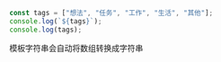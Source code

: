 ```js
const tags = ["想法", "任务", "工作", "生活", "其他"];
console.log(`${tags}`);
console.log(tags);
```

模板字符串会自动将数组转换成字符串